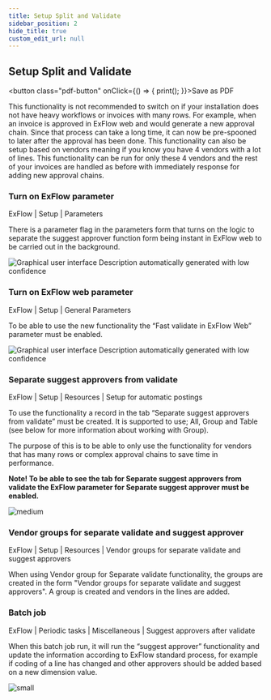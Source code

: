 ```yaml
---
title: Setup Split and Validate
sidebar_position: 2
hide_title: true
custom_edit_url: null
---
```

## Setup Split and Validate 
<button class="pdf-button" onClick={() => { print(); }}>Save as PDF</button>

This functionality is not recommended to switch on if your installation does not have heavy workflows or invoices with many rows. For example, when an invoice is approved in ExFlow web and would generate a new approval chain. Since that process can take a long time, it can now be pre-spooned to later after the approval has been done. This functionality can also be setup based on vendors meaning if you know you have 4 vendors with a lot of lines. This functionality can be run for only these 4 vendors and the rest of your invoices are handled as before with immediately response for adding new approval chains.


### Turn on ExFlow parameter
ExFlow \| Setup \| Parameters

There is a parameter flag in the parameters form that turns on the logic to separate the suggest approver function form being instant in ExFlow web to be carried out in the background.

![Graphical user interface Description automatically generated with low confidence](@site/static/img/media/image222.png)


### Turn on ExFlow web parameter
ExFlow \| Setup \| General Parameters

To be able to use the new functionality the “Fast validate in ExFlow Web” parameter must be enabled.

![Graphical user interface Description automatically generated with low confidence](@site/static/img/media/image223.png)


### Separate suggest approvers from validate
ExFlow \| Setup \| Resources \| Setup for automatic postings

To use the functionality a record in the tab “Separate suggest approvers from validate” must be created. 
It is supported to use; All, Group and Table (see below for more information about working with Group). 

The purpose of this is to be able to only use the functionality for vendors that has many rows or complex approval chains to save time in performance. 

**Note! To be able to see the tab for Separate suggest approvers from validate the ExFlow parameter for Separate suggest approver must be enabled.** 

![medium](@site/static/img/media/image224.png)


### Vendor groups for separate validate and suggest approver
ExFlow \| Setup \| Resources \| Vendor groups for separate validate and suggest approvers

When using Vendor group for Separate validate functionality, the groups are created in the form "Vendor groups for separate validate and suggest approvers". A group is created and vendors in the lines are added.

### Batch job
ExFlow \| Periodic tasks \| Miscellaneous \| Suggest approvers after validate

When this batch job run, it will run the “suggest approver” functionality and update the information according to ExFlow standard process, for example if coding of a line has changed and other approvers should be added based on a new dimension value. 

![small](@site/static/img/media/image226.png)


